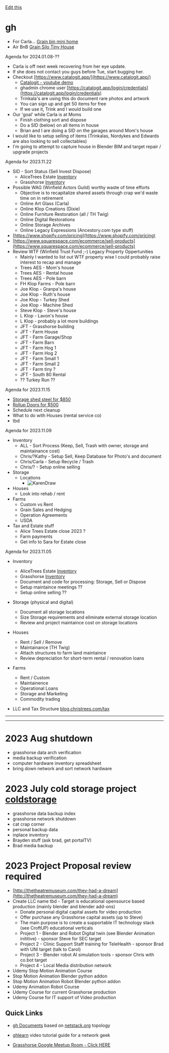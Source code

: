 [Edit this](https://github.com/2cld/gh/edit/master/README.md)

# gh

- For Carla... [Grain bin mini home](https://www.youtube.com/watch?v=XFhKkr28Wj0)
- Air BnB [Grain Silo Tiny House](https://www.youtube.com/watch?v=7NDsd4B0sK0)
  
Agenda for 2024.01.08-??
- Carla is off next week recovering from her eye update.
- If she does not contact you guys before Tue, start bugging her.
- Checkout [https://www.catalogit.app/](https://www.catalogit.app/)
  - [Catalogit - youtube demo](https://youtu.be/4ks_KsO18yw?list=PLh1Akm1WtAXbAwMiyJEc_ASl5AQbzBbb9)
  - ghadmin chrome user [https://catalogit.app/login/credentials](https://catalogit.app/login/credentials)
  - Trinkala's are using this do document rare photos and artwork
  - You can sign up and get 50 items for free
  - If we use it, Trink and I would build one
- Our 'goal' while Carla is at Moms
  - Finish clothing sort and dispose
  - Do a SID (below) on all items in house
  - Brian and I are doing a SID on the garages around Mom's house
- I would like to setup selling of items (Trinkalas, Nordykes and Edwards are also looking to sell collectables)
- I'm going to attempt to capture house in Blender BIM and target repair / upgrade projects


Agenda for 2023.11.22
- SID - Sort Status (Sell Invest Dispose)
  - AliceTrees Estate [Inventory](https://docs.google.com/spreadsheets/d/1DKb3lPvvxENL9s3Xo8LNtRDORzgJTz41veKOQpennk4/edit#gid=1106379675)
  - Grasshorse [Inventory](https://docs.google.com/spreadsheets/d/1KjOBpD3Bz_bT0rMGfP9HB43t5N-6cx5WmbyCsVMJcF0/edit#gid=0)
- Possible WAG (Winfield Actors Guild) worthy waste of time efforts
  - Objective is to recapitalize shared assets through crap we'd waste time on in retirement
  - Online Art Glass (Carla)
  - Online Klop Creations (Dixie)
  - Online Furniture Restoration (all / TH Twig)
  - Online Digital Restorations
  - Online Storage Archives
  - Online Legacy Expressions (Ancestory.com type stuff)
- [https://www.shopify.com/pricing](https://www.shopify.com/pricing)
- [https://www.squarespace.com/ecommerce/sell-products](https://www.squarespace.com/ecommerce/sell-products)
- Review WTF (Winfield Trust Fund ;-) Legacy Property Oppertunities
  - Mainly I wanted to list out WTF property wise I could probably raise interest to recap and manage
  - Trees AES - Mom's house
  - Trees AES - Rental house
  - Trees AES - Pole barn
  - FH Klop Farms - Pole barn
  - Joe Klop - Granpa's house
  - Joe Klop - Ruth's house
  - Joe Klop - Turkey Shed
  - Joe Klop - Machine Shed
  - Steve Klop - Steve's house
  - L Klop - Lavon's house
  - L Klop - probably a lot more buildings
  - JFT - Grasshorse building
  - JFT - Farm House
  - JFT - Farm Garage/Shop
  - JFT - Farm Barn
  - JFT - Farm Hog 1
  - JFT - Farm Hog 2
  - JFT - Farm Small 1
  - JFT - Farm Small 2
  - JFT - Farm tiny ?
  - JFT - South 80 Rental
  - ?? Turkey Run ??

Agenda for 2023.11.15
- [Storage shed steel for $850](https://www.shelterlogic.com/arrow-classic-steel-shed-10x8-charcoal?gad_source=1&gclid=CjwKCAiAu9yqBhBmEiwAHTx5p_1QcaeOrpmW1izmhrlJc4XiESMPAXwPz8mIW1n0KZ0Az3aaTCs-ARoCldMQAvD_BwE)
- [Rollup Doors for $500](https://www.rollupdoorsdirect.com/rollupdoor650.php)
- Schedule next cleanup
- What to do with Houses (rental service co)
- tbd

Agenda for 2023.11.09
- Inventory
  - ALL - Sort Process (Keep, Sell, Trash with owner, storage and maintainance cost)
  - Chris/?Kathy - Setup Sell, Keep Database for Photo's and document
  - Chris/Carla - Setup Recycle / Trash
  - Chris/? - Setup online selling
- Storage
  - Locations
    - ![KarenDraw]()
- Houses
  - Look into rehab / rent
- Farms
  - Custom vs Rent
  - Grain Sales and Hedging
  - Operation Agreements
  - USDA
- Tax and Estate stuff
  - Alice Trees Estate close 2023 ?
  - Farm payments
  - Get info to Sara for Estate close

Agenda for 2023.11.05
- Inventory
  - AliceTrees Estate [Inventory](https://docs.google.com/spreadsheets/d/1DKb3lPvvxENL9s3Xo8LNtRDORzgJTz41veKOQpennk4/edit#gid=1106379675)
  - Grasshorse [Inventory](https://docs.google.com/spreadsheets/d/1KjOBpD3Bz_bT0rMGfP9HB43t5N-6cx5WmbyCsVMJcF0/edit#gid=0)
  - Document and code for processing: Storage, Sell or Dispose
  - Setup maintaince meetings ?? 
  - Setup online selling ??

- Storage (physical and digital)
  - Document all storage locations
  - Size Storage requirements and eliminate external storage location
  - Review and project maintaince cost on storage locations

- Houses 
  - Rent / Sell / Remove
  - Maintainance (TH Twig)
  - Attach structures to farm land maintaince
  - Review depreciation for short-term rental / renovation loans

- Farms
  - Rent / Custom
  - Maintainence
  - Operational Loans
  - Storage and Marketing
  - Commodity trading
     
- LLC and Tax Structure [blog.christrees.com/tax](https://blog.christrees.com/tax/)

---
---

# 2023 Aug shutdown
- grasshorse data arch verification
- media backup verification
- computer hardware inventory spreadsheet
- bring down network and sort network hardware

# 2023 July cold storage project [coldstorage](./docs/coldstorage)
- grasshorse data backup index
- grasshorse network shutdown
- cat crap corner
- personal backup data
- inplace inventory
- Brayden stuff (ask brad, get portalTV)
- Brad media backup
  
# 2023 Project Proposal review required
- [http://thetheatremuseum.com/they-had-a-dream](http://thetheatremuseum.com/they-had-a-dream)
- Create LLC name tbd - Target is educational opensource based production (mainly blender and blender add-ons)
  - Donate personal digital capital assets for video production
  - Offer purchase any Grasshorse capital assets (up to Steve) 
  - The main purpose is to create a supportable IT technology stack (see CroftUP) educational verticals
  - Project 1 - Blender and Robot Digital twin (see Blender Animation inititive) - sponsor Steve for SEC target
  - Project 2 - Clinic Support Staff training for TeleHealth - sponsor Brad  with UNI target (talk to Carol)
  - Project 3 - Blender robot AI simulation tools - sponsor Chris with co.bot target
  - Project 4 - Local Media distribution network
- Udemy Stop Motion Animation Course
- Stop Motion Animation Blender python addon
- Stop Motion Animation Robot Blender python addon
- Udemy Animation Robot Course
- Udemy Course for current Grasshorse production
- Udemy Course for IT support of Video production

## Quick Links
- [gh Documents](./docs) based on [netstack.org](https://netstack.org/docs/) topology
- [ghlearn](http://ghlearn.2cld.net/) video tutorial guide for a network geek


- [Grasshorse Google Meetup Room - Click HERE](https://meet.google.com/efv-bzzx-pqa)
